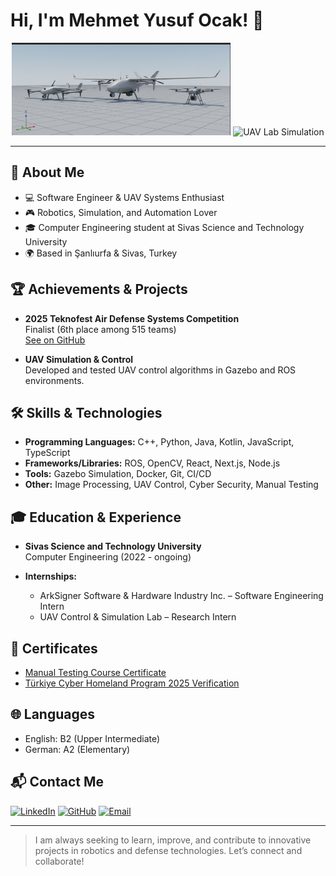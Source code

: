 # Hi, I'm Mehmet Yusuf Ocak! 👋

<!-- Profil üst kısmında öne çıkan cihaz/proje görselleri -->
<p align="center">
  <img src="./img/ROS2.png" alt="UAV Lineup" width="350"/>
  <img src="./img/Simüling.png" alt="UAV Lab Simulation" width="350"/>
</p>

---

## 🚀 About Me

- 💻 Software Engineer & UAV Systems Enthusiast
- 🎮 Robotics, Simulation, and Automation Lover
- 🎓 Computer Engineering student at Sivas Science and Technology University
- 🌍 Based in Şanlıurfa & Sivas, Turkey

## 🏆 Achievements & Projects

- **2025 Teknofest Air Defense Systems Competition**  
  Finalist (6th place among 515 teams)  
  [See on GitHub](https://github.com/YusufOck)

- **UAV Simulation & Control**  
  Developed and tested UAV control algorithms in Gazebo and ROS environments.

## 🛠️ Skills & Technologies

- **Programming Languages:** C++, Python, Java, Kotlin, JavaScript, TypeScript
- **Frameworks/Libraries:** ROS, OpenCV, React, Next.js, Node.js
- **Tools:** Gazebo Simulation, Docker, Git, CI/CD
- **Other:** Image Processing, UAV Control, Cyber Security, Manual Testing

## 🎓 Education & Experience

- **Sivas Science and Technology University**  
  Computer Engineering (2022 - ongoing)

- **Internships:**  
  - ArkSigner Software & Hardware Industry Inc. – Software Engineering Intern  
  - UAV Control & Simulation Lab – Research Intern

## 📜 Certificates

- [Manual Testing Course Certificate](https://lms.techproductionco.com/m/admin/tool/certificate/index.php)
- [Türkiye Cyber Homeland Program 2025 Verification](https://drdogrulama.sanayi.gov.tr/tr/tr/verify/48435121536860/)

## 🌐 Languages

- English: B2 (Upper Intermediate)
- German: A2 (Elementary)

## 📬 Contact Me

[![LinkedIn](https://img.shields.io/badge/LinkedIn-Connect-blue?logo=linkedin)](https://www.linkedin.com/in/mehmetyusufocak63)
[![GitHub](https://img.shields.io/badge/GitHub-Profile-black?logo=github)](https://github.com/YusufOck)
[![Email](https://img.shields.io/badge/Email-Send-orange?logo=gmail)](mailto:yusuf.ock2611@gmail.com)

---

> I am always seeking to learn, improve, and contribute to innovative projects in robotics and defense technologies. Let’s connect and collaborate!
